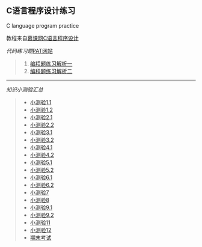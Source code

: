 ## C语言程序设计练习
 C language program practice
 
 教程来自[慕课网C语言程序设计](https://www.icourse163.org/course/ZJU-9001)

 *代码练习题*[PAT网站](https://pintia.cn/problem-sets/14/problems/type/7)

 > 1. [编程题练习解析一](https://www.icourse163.org/learn/ZJU-9001?from=study#/learn/content?type=detail&id=55011&sm=1)
 > 2. [编程题练习解析二](https://www.icourse163.org/learn/ZJU-9001?from=study#/learn/content?type=detail&id=83020&sm=1)
***

*知识小测验汇总*


> * [小测验1.1](https://www.icourse163.org/learn/ZJU-9001?from=study#/learn/content?type=detail&id=12001&cid=38013)
> * [小测验1.2](https://www.icourse163.org/learn/ZJU-9001?from=study#/learn/content?type=detail&id=10002&cid=38012)
> * [小测验2.1](https://www.icourse163.org/learn/ZJU-9001?from=study#/learn/content?type=detail&id=34018&cid=37012)
> * [小测验2.2](https://www.icourse163.org/learn/ZJU-9001?from=study#/learn/content?type=detail&id=42001&cid=41004)
> * [小测验3.1](https://www.icourse163.org/learn/ZJU-9001?from=study#/learn/content?type=detail&id=54012&cid=68055)
> * [小测验3.2](https://www.icourse163.org/learn/ZJU-9001?from=study#/learn/content?type=detail&id=57011&cid=68056)
> * [小测验4.1](https://www.icourse163.org/learn/ZJU-9001?from=study#/learn/content?type=detail&id=75008&cid=82011)
> * [小测验4.2](https://www.icourse163.org/learn/ZJU-9001?from=study#/learn/content?type=detail&id=75009&cid=81014)
> * [小测验5.1](https://www.icourse163.org/learn/ZJU-9001?from=study#/learn/content?type=detail&id=76002&cid=88028)
> * [小测验5.2](https://www.icourse163.org/learn/ZJU-9001?from=study#/learn/content?type=detail&id=77001&cid=89026)
> * [小测验6.1](https://www.icourse163.org/learn/ZJU-9001?from=study#/learn/content?type=detail&id=84018&cid=105012)
> * [小测验6.2](https://www.icourse163.org/learn/ZJU-9001?from=study#/learn/content?type=detail&id=84019&cid=106003)
> * [小测验7](https://www.icourse163.org/learn/ZJU-9001?from=study#/learn/content?type=detail&id=114003&cid=117024)
> * [小测验8](https://www.icourse163.org/learn/ZJU-9001?from=study#/learn/content?type=detail&id=129003&cid=145005)
> * [小测验9.1](https://www.icourse163.org/learn/ZJU-9001?from=study#/learn/content?type=detail&id=142003&cid=167078)
> * [小测验9.2](https://www.icourse163.org/learn/ZJU-9001?from=study#/learn/content?type=detail&id=149013&cid=166079)
> * [小测验11](https://www.icourse163.org/learn/ZJU-9001?from=study#/learn/content?type=detail&id=167046&cid=187016)
> * [小测验12](https://www.icourse163.org/learn/ZJU-9001?from=study#/learn/content?type=detail&id=176002&cid=191086)
> * [期末考试](https://www.icourse163.org/learn/ZJU-9001?from=study#/learn/examlist)
>
